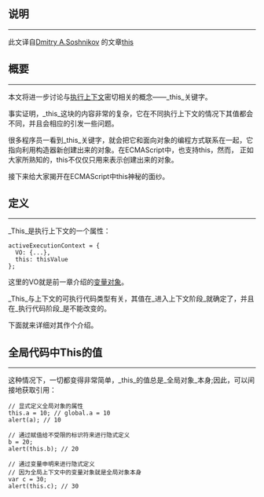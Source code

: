 说明
--------
* * *
此文译自[Dmitry A.Soshnikov](http://dmitrysoshnikov.com/) 的文章[this](http://dmitrysoshnikov.com/ecmascript/chapter-3-this/)  


概要
--------
* * *
本文将进一步讨论与[执行上下文](http://goddyzhao.tumblr.com/post/10020230352/execution-context)密切相关的概念——_this_关键字。  

事实证明，_this_这块的内容非常的复杂，它在不同执行上下文的情况下其值都会不同，并且会相应的引发一些问题。  

很多程序员一看到_this_关键字，就会把它和面向对象的编程方式联系在一起，它指向利用构造器新创建出来的对象。在ECMAScript中，也支持this，然而，
正如大家所熟知的，this不仅仅只用来表示创建出来的对象。  

接下来给大家揭开在ECMAScript中this神秘的面纱。  


定义
--------
* * *
_This_是执行上下文的一个属性：
<pre><code>activeExecutionContext = {
  VO: {...},
  this: thisValue
};</code></pre>

这里的VO就是前一章介绍的[变量对象](http://goddyzhao.tumblr.com/post/11141710441/variable-object)。  

_This_与上下文的可执行代码类型有关，其值在_进入上下文阶段_就确定了，并且在_执行代码阶段_是不能改变的。  

下面就来详细对其作个介绍。  


全局代码中This的值
--------
* * *
这种情况下，一切都变得非常简单，_this_的值总是_全局对象_本身;因此，可以间接地获取引用：  
<pre><code>// 显式定义全局对象的属性
this.a = 10; // global.a = 10
alert(a); // 10
 
// 通过赋值给不受限的标识符来进行隐式定义
b = 20;
alert(this.b); // 20
 
// 通过变量申明来进行隐式定义
// 因为全局上下文中的变量对象就是全局对象本身
var c = 30;
alert(this.c); // 30</code></pre>


